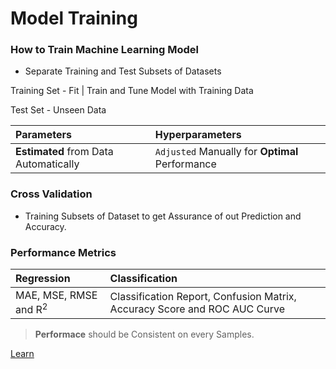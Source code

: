 # Model Training 

### How to Train Machine Learning Model

- Separate Training and Test Subsets of Datasets

Training Set - Fit | Train and Tune Model with Training Data

Test Set - Unseen Data 

Parameters | Hyperparameters
:--- | :---
**Estimated** from Data Automatically | `Adjusted` Manually for **Optimal** Performance 

### Cross Validation
- Training Subsets of Dataset to get Assurance of out Prediction and Accuracy.

### Performance Metrics 
Regression | Classification 
:--- | :---
MAE, MSE, RMSE and R<sup>2</sup> | Classification Report, Confusion Matrix, Accuracy Score and ROC AUC Curve

> **Performace** should be Consistent on every Samples.

[Learn](https://towardsdatascience.com/model-parameters-and-hyperparameters-in-machine-learning-what-is-the-difference-702d30970f6)
